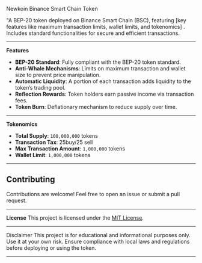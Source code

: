 Newkoin Binance Smart Chain Token


"A BEP-20 token deployed on Binance Smart Chain (BSC), featuring [key features like maximum transaction limits, wallet limits, and tokenomics] . Includes standard functionalities for secure and efficient transactions.

---

**Features**
- **BEP-20 Standard**: Fully compliant with the BEP-20 token standard.
- **Anti-Whale Mechanisms**: Limits on maximum transaction and wallet size to prevent price manipulation.
- **Automatic Liquidity**: A portion of each transaction adds liquidity to the token’s trading pool.
- **Reflection Rewards**: Token holders earn passive income via transaction fees.
- **Token Burn**: Deflationary mechanism to reduce supply over time.

---

**Tokenomics**
- **Total Supply**: `100,000,000` tokens
- **Transaction Tax**: 25buy/25 sell
- **Max Transaction Amount**: `1,000,000` tokens
- **Wallet Limit**: `1,000,000` tokens

---



## **Contributing**
Contributions are welcome! Feel free to open an issue or submit a pull request.

---

 **License**
This project is licensed under the [MIT License](LICENSE).

---

Disclaimer
This project is for educational and informational purposes only. Use it at your own risk. Ensure compliance with local laws and regulations before deploying or using the token.

---

